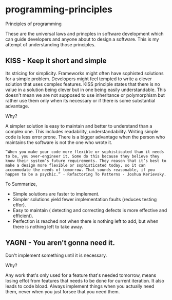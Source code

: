 # programming-principles
Principles of programming

These are the universal laws and princples in software development which can guide developers and anyone about to design a software. This is my attempt of understanding those principles.

## KISS - Keep it short and simple

Its stricing for simplicity. Frameworks might often have sophisted solutions for a simple problem. Developers might feel tempted to write a clever solution that uses complex features. KISS principle states that there is no value in a solution being clever but in one being easily understandable. This doesn't mean we are not supposed to use inheritance or polymorphism but rather use them only when its necessary or if there is some substantial advantage.
 
 Why?
 
 A simpler solution is easy to maintain and better to understand than a complex one. This includes readability, understandability. Writing simple code is less error prone. There is a bigger advantage when the person who maintains the software is not the one who wrote it.

```“When you make your code more flexible or sophisticated than it needs to be, you over-engineer it. Some do this because they believe they know their system’s future requirements. They reason that it’s best to make a design more flexible or sophisticated today, so it can accommodate the needs of tomorrow. That sounds reasonable, if you happen to be a psychic.” - Refactoring To Patterns - Joshua Kerievsky.```

To Summarize,
  * Simple solutions are faster to implement.
  * Simpler solutions yield fewer implementation faults (reduces testing effor).
  * Easy to maintain ( detecting and correcting defects is more effective and efficient).
  * Perfection is reached not when there is nothing left to add, but when there is nothing left to take away.

## YAGNI - You aren't gonna need it.

Don't implement something until it is necessary.


Why? 

Any work that's only used for a feature that's needed tomorrow, means losing effot from features that needs to be done for current iteration. It also leads to code bload. Always implement things when you actually need them, never when you just forsee that you need them.



